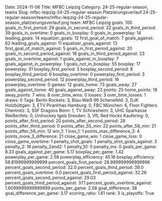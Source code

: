 Date: 2024-11-06
Title: MFBC Leipzig
Category: 24-25-regular-season, teams
Slug: mfbc-leipzig-24-25-regular-season
Platzierungsverlauf:24-25-regular-season/teams/mfbc-leipzig-24-25-regular-season_platzierungsverlauf.png
team: MFBC Leipzig
goals: 100
goals_in_first_period: 29
goals_in_second_period: 32
goals_in_third_period: 39
goals_in_overtime: 0
goals_in_boxplay: 0
goals_in_powerplay: 14
leading_goals: 14
equalizer_goals: 12
first_goal_of_match: 7
goals_against: 62
leading_goals_against: 11
equalizer_goals_against: 13
first_goal_of_match_against: 5
goals_in_first_period_against: 20
goals_in_second_period_against: 18
goals_in_third_period_against: 23
goals_in_overtime_against: 1
goals_against_in_boxplay: 7
goals_against_in_powerplay: 1
goals_not_in_boxplay: 55
boxplay: 17
powerplay: 31
boxplay_first_period: 3
boxplay_second_period: 8
boxplay_third_period: 6
boxplay_overtime: 0
powerplay_first_period: 3
powerplay_second_period: 12
powerplay_third_period: 16
powerplay_overtime: 0
games: 12
goals_home: 73
goals_away: 27
goals_against_home: 40
goals_against_away: 22
points: 25
home_points: 18
away_points: 7
wins: 8
over_time_wins: 0
losses: 3
over_time_losses: 1
draws: 0
Tags:  Berlin Rockets: 3,  Blau-Weiß 96 Schenefeld: 3,  DJK Holzbüttgen: 3,  ETV Piranhhas Hamburg: 0,  FBC München: 6,  Floor Fighters Chemnitz: 3,  SSF Dragons Bonn: 1,  TV Schriesheim: 3,  UHC Sparkasse Weißenfels: 0,  Unihockey Igels Dresden: 3,  VfL Red Hocks Kaufering: 0,
points_after_first_period: 20
points_after_second_period: 28
points_after_third_period: 0
points_after_55_min: 22
points_after_58_min: 21
points_after_59_min: 12
win_1: 1
loss_1: 1
points_max_difference_3: 4
points_more_3_difference: 21
close_game_win: 1
close_game_loss: 0
close_game_overtime: 1
penalty_shot_goals: 1
penalty_shot_goals_against: 3
penalty_2: 16
penalty_2and2: 1
penalty_10: 0
penalty_ms: 0
goals_per_game: 8.33
goals_against_per_game: 5.17
boxplay_per_game: 1.42
powerplay_per_game: 2.58
powerplay_efficiency: 45.16
boxplay_efficiency: 58.81999999999999
percent_goals_first_period: 28.999999999999996
percent_goals_second_period: 32.0
percent_goals_third_period: 39.0
percent_goals_overtime: 0.0
percent_goals_first_period_against: 32.26
percent_goals_second_period_against: 29.03
percent_goals_third_period_against: 37.1
percent_goals_overtime_against: 1.6099999999999999
points_per_game: 2.08
goal_difference: 38
goal_difference_per_game: 3.17
scoring_ratio: 1.61
rank: 3
is_playoffs: True
